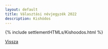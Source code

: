 ```yaml
---
layout: default
title: Választási névjegyzék 2022
description: Kishódos
---
```


{% include settlementHTMLs/Kishoodos.html %}

[Vissza](./)